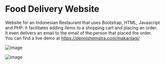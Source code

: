 # Food Delivery Website

Website for an Indonesian Restaurant that uses Bootstrap, HTML, Javascript and PHP. It facilitates adding items to a shopping cart and placing an order. It even delivers an email to the email of the person that placed the order. You can find a live demo at https://dennishemstra.com/makanlagi/


![image](https://github.com/Sikkepit/MakanLagi/assets/148398668/ba52e975-1d32-42b5-85d9-c520c3a1e64a)

![image](https://github.com/Sikkepit/MakanLagi/assets/148398668/265683e7-d126-427c-96eb-d0b6c0cfa16c)


